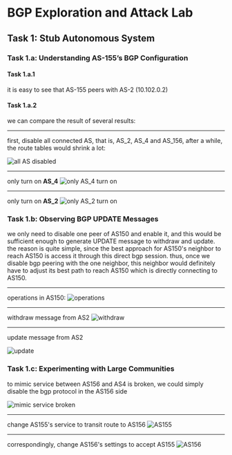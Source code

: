 # BGP Exploration and Attack Lab

## Task 1: Stub Autonomous System

### Task 1.a: Understanding AS-155’s BGP Configuration


#### Task 1.a.1

it is easy to see that AS-155 peers with AS-2 (10.102.0.2)

#### Task 1.a.2

we can compare the result of several results:

---

first, disable all connected AS, that is, AS_2, AS_4 and AS_156, after a while, the route tables would shrink a lot:

![all AS disabled](Assets/imgs/task1a2_1.png)

---

only turn on **AS_4**
![only AS_4 turn on](Assets/imgs/task1a2_2.png)

---

only turn on **AS_2**
![only AS_2 turn on](Assets/imgs/task1a2_3.png)


### Task 1.b: Observing BGP UPDATE Messages

we only need to disable one peer of AS150 and enable it, and this would be sufficient enough to generate UPDATE message to withdraw and update. the reason is quite simple, since the best approach for AS150's neighbor to reach AS150 is access it through this direct bgp session. thus, once we disable bgp peering with the one neighbor, this neighbor would definitely have to adjust its best path to reach AS150 which is directly connecting to AS150.

---

operations in AS150:
![operations](Assets/imgs/task1a3_op.png)

---

withdraw message from AS2
![withdraw](Assets/imgs/task1a3_withdrawn.png)

---

update message from AS2

![update](Assets/imgs/task1a3_update.png)

### Task 1.c: Experimenting with Large Communities

to mimic service between AS156 and AS4 is broken, we could simply disable the bgp protocol in the AS156 side

![mimic service broken](Assets/imgs/task1c1_turndown_bgp.png)

---

change AS155's service to transit route to AS156
![AS155](Assets/imgs/task1c1_as155.png)

---

correspondingly, change AS156's settings to accept AS155
![AS156](Assets/imgs/task1c1_as156.png)
